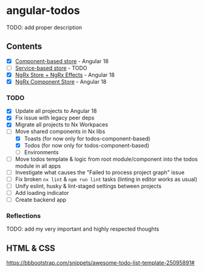 # angular-todos

TODO: add proper description

## Contents

- [x] [Component-based store](/todos-component-based/) - Angular 18
- [ ] [Service-based store](/todos-service-based/) - TODO
- [x] [NgRx Store + NgRx Effects](/todos-ngrx-store/) - Angular 18
- [x] [NgRx Component Store](/todos-ngrx-component-store/) - Angular 18

### TODO

- [x] Update all projects to Angular 18
- [x] Fix issue with legacy peer deps
- [x] Migrate all projects to Nx Workpaces
- [ ] Move shared components in Nx libs
  - [x] Toasts (for now only for todos-component-based)
  - [x] Todos (for now only for todos-component-based)
  - [ ] Environments
- [ ] Move todos template & logic from root module/component into the todos module in all apps
- [ ] Investigate what causes the "Failed to process project graph" issue
- [ ] Fix broken `nx lint` & `npm run lint` tasks (linting in editor works as usual)
- [ ] Unify eslint, husky & lint-staged settings between projects
- [ ] Add loading indicator
- [ ] Create backend app

### Reflections

TODO: add my very important and highly respected thoughts

## HTML & CSS

https://bbbootstrap.com/snippets/awesome-todo-list-template-25095891#
